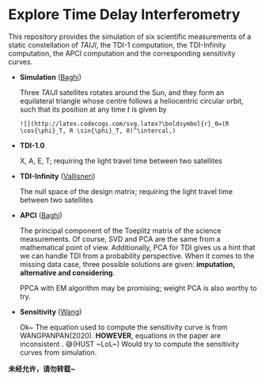# Explore Time Delay Interferometry 

This repository provides the simulation of six scientific measurements of a static constellation of *TAIJI*,  the TDI-1 computation, the TDI-Infinity computation, the APCI computation and the corresponding sensitivity curves.

- **Simulation** ([Baghi](https://journals.aps.org/prd/abstract/10.1103/PhysRevD.104.122001 ))

  Three *TAIJI* satellites rotates around the Sun, and they form an equilateral triangle whose centre follows a heliocentric circular orbit, such that its position at any time *t* is given by

  

  ```text
  ![](http://latex.codecogs.com/svg.latex?\boldsymbol{r}_0=(R \cos{\phi}_T, R \sin{\phi}_T, 0)^\intercal,)
  ```

- **TDI-1.0**

  X, A, E, T; requiring the light travel time between two satellites

- **TDI-Infinity** ([Vallisneri](https://arxiv.org/abs/2008.12343 ))

  The null space of the design matrix; requiring the light travel time between two satellites

- **APCI** ([Baghi](https://journals.aps.org/prd/abstract/10.1103/PhysRevD.104.122001 ))

  The principal component of the Toeplitz matrix of the science measurements. Of course, SVD and PCA are the same from a mathematical point of view. Additionally, PCA for TDI gives us a hint that we can handle TDI from a probability perspective. When it comes to the missing data case, three possible solutions are given: **imputation, alternative and considering**. 

  PPCA with EM algorithm may be promising; weight PCA is also worthy to try.

- **Sensitivity** ([Wang](https://journals.aps.org/prd/abstract/10.1103/PhysRevD.103.063021))

  Ok~ The equation used to compute the sensitivity curve is from WANGPANPAN(2020). **HOWEVER**, equations in the paper are inconsistent . 😅(HUST ~LoL~) Would try to compute the sensitivity curves from simulation.

**未经允许，请勿转载~**
